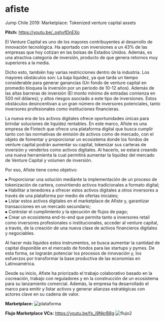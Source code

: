 # afiste
Jump Chile 2019: Marketplace: Tokenized venture capital assets

**Pitch:** https://youtu.be/_oshvfDnEXo

El Venture Capital es uno de los mayores contribuyentes al desarrollo de innovación tecnológica. Ha aportado con inversiones a un 43% de las empresas que hoy cotizan en las bolsas de Estados Unidos. Además, es una atractiva categoría de inversión, producto de que genera retornos muy superiores a la media.

Dicho esto, también hay varias restricciones dentro de la industria. Los mayores obstáculos son: La baja liquidez, ya que tarda un tiempo considerable para generar ganancias (Un fondo de venture capital en promedio bloquea la inversión por un período de 10-12 años). Además de las altas barreras de inversión (El monto mínimo de entradas comienza en 500 mil dólares); y altos riesgos asociado a este tipo de inversiones. Estos obstáculos desincentivan a un gran número de inversores potenciales, tanto inversores profesionales como instituciones financieras.

La nueva era de los activos digitales ofrece oportunidades únicas para brindar soluciones de liquidez rentables. En este marco, Afiste es una empresa de Fintech que ofrece una plataforma digital que busca cumplir tanto con las normativas de emisión de activos como de mercado, con el objeto de fomentar y proporcionar un ecosistema donde los fondos de venture capital podrán aumentar su capital, tokenizar sus carteras de inversión y venderlos como activos digitales. Al hacerlo, se estará creando una nueva herramienta la cual permitirá aumentar la liquidez del mercado de Venture Capital y volumen de inversión.

Por eso, Afiste tiene como objetivo:

⦁ Proporcionar una solución mediante la implementación de un proceso de tokenización de cartera, convirtiendo activos tradicionales a formato digital;
<br>
⦁ Habilitar a tenedores a ofrecer estos activos digitales a otros inversores a través de una plataforma por medio de ofertas iniciales; 
<br>
⦁ Listar estos activos digitales en el marketplace de Afiste y, garantizar transacciones en un mercado secundario;
<br>
⦁ Controlar el cumplimiento y la ejecución de flujos de pago; 
<br>
⦁ Crear un ecosistema end-to-end que permita tanto a inversores retail como inversores profesionales o institucionales, acceder al venture capital, a través, de la creación de una nueva clase de activos financieros digitales y negociables.

Al hacer más líquidos estos instrumentos, se busca aumentar la cantidad de capital disponible en el mercado de fondos para las startups y pymes. De esta forma, se lograrán potenciar los procesos de innovación y, los esfuerzos por transformar la base productiva de las economías en Latinoamérica.

Desde su inicio, Afiste ha priorizado el trabajo colaborativo basado en la cocreación, trabajo con reguladores y en la construcción de un ecosistema para su lanzamiento comercial. Además, la empresa ha desarrollado el marco para emitir y listar activos y generar alianzas estratégicas con actores clave en su cadena de valor.

**Marketplace:**
![plataforma](https://github.com/matiasrodlo/afiste/assets/52969662/735cbafd-0789-427c-8d73-7a7a8d4f6def)

**Flujo Marketplace VCs:** https://youtu.be/fx_i9NkrB8g
![flujo2](https://github.com/matiasrodlo/skorin/assets/52969662/b43b429f-7c4e-4836-9ce3-a0e36ca90ceb)
<br>
